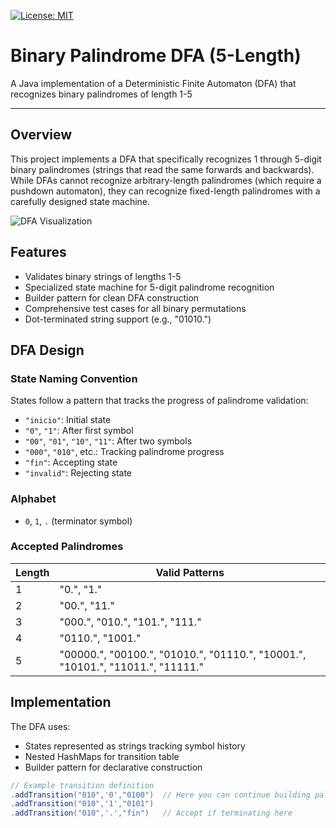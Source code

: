 [![License: MIT](https://img.shields.io/badge/License-MIT-yellow.svg)](https://opensource.org/licenses/MIT) <br>

# Binary Palindrome DFA (5-Length)
A Java implementation of a Deterministic Finite Automaton (DFA) that recognizes binary palindromes of length 1-5

-------------

## Overview

This project implements a DFA that specifically recognizes 1 through 5-digit binary palindromes (strings that read the same forwards and backwards). While DFAs cannot recognize arbitrary-length palindromes (which require a pushdown automaton), they can recognize fixed-length palindromes with a carefully designed state machine.

![DFA Visualization](https://raw.githubusercontent.com/Nicolascresposu/Nicolascresposu.github.io/refs/heads/main/other_repos_images/5lengthbinary/newDFAillust.png)

## Features

- Validates binary strings of lengths 1-5
- Specialized state machine for 5-digit palindrome recognition
- Builder pattern for clean DFA construction
- Comprehensive test cases for all binary permutations
- Dot-terminated string support (e.g., "01010.")

## DFA Design

### State Naming Convention
States follow a pattern that tracks the progress of palindrome validation:
- `"inicio"`: Initial state
- `"0"`, `"1"`: After first symbol
- `"00"`, `"01"`, `"10"`, `"11"`: After two symbols
- `"000"`, `"010"`, etc.: Tracking palindrome progress
- `"fin"`: Accepting state
- `"invalid"`: Rejecting state

### Alphabet
- `0`, `1`, `.` (terminator symbol)

### Accepted Palindromes
| Length | Valid Patterns |
|--------|----------------|
| 1      | "0.", "1." |
| 2      | "00.", "11." |
| 3      | "000.", "010.", "101.", "111." |
| 4      | "0110.", "1001." |
| 5      | "00000.", "00100.", "01010.", "01110.", "10001.", "10101.", "11011.", "11111." |

## Implementation

The DFA uses:
- States represented as strings tracking symbol history
- Nested HashMaps for transition table
- Builder pattern for declarative construction

```java
// Example transition definition
.addTransition("010",'0',"0100")  // Here you can continue building palindromes, we use these as the states, so it's a simpler naming convention.
.addTransition("010",'1',"0101")
.addTransition("010",'.',"fin")   // Accept if terminating here
```

